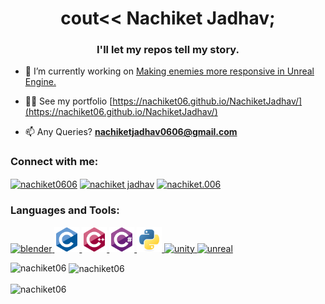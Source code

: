 <h1 align="center">cout<< Nachiket Jadhav;</h1>
<h3 align="center">I'll let my repos tell my story.</h3>

- 🔭 I’m currently working on [Making enemies more responsive in Unreal Engine.](https://github.com/NAchiket06/Unreal-Wukong)

- 👨‍💻 See my portfolio [https://nachiket06.github.io/NachiketJadhav/](https://nachiket06.github.io/NachiketJadhav/)

- 📫 Any Queries? **nachiketjadhav0606@gmail.com**

<h3 align="left">Connect with me:</h3>
<p align="left">
<a href="https://twitter.com/nachiket0606" target="blank"><img align="center" src="https://raw.githubusercontent.com/rahuldkjain/github-profile-readme-generator/master/src/images/icons/Social/twitter.svg" alt="nachiket0606" height="30" width="40" /></a>
<a href="https://linkedin.com/in/nachiket jadhav" target="blank"><img align="center" src="https://raw.githubusercontent.com/rahuldkjain/github-profile-readme-generator/master/src/images/icons/Social/linked-in-alt.svg" alt="nachiket jadhav" height="30" width="40" /></a>
<a href="https://instagram.com/nachiket.006" target="blank"><img align="center" src="https://raw.githubusercontent.com/rahuldkjain/github-profile-readme-generator/master/src/images/icons/Social/instagram.svg" alt="nachiket.006" height="30" width="40" /></a>
</p>

<h3 align="left">Languages and Tools:</h3>
<p align="left"> <a href="https://www.blender.org/" target="_blank" rel="noreferrer"> <img src="https://download.blender.org/branding/community/blender_community_badge_white.svg" alt="blender" width="40" height="40"/> </a> <a href="https://www.cprogramming.com/" target="_blank" rel="noreferrer"> <img src="https://raw.githubusercontent.com/devicons/devicon/master/icons/c/c-original.svg" alt="c" width="40" height="40"/> </a> <a href="https://www.w3schools.com/cpp/" target="_blank" rel="noreferrer"> <img src="https://raw.githubusercontent.com/devicons/devicon/master/icons/cplusplus/cplusplus-original.svg" alt="cplusplus" width="40" height="40"/> </a> <a href="https://www.w3schools.com/cs/" target="_blank" rel="noreferrer"> <img src="https://raw.githubusercontent.com/devicons/devicon/master/icons/csharp/csharp-original.svg" alt="csharp" width="40" height="40"/> </a> <a href="https://www.python.org" target="_blank" rel="noreferrer"> <img src="https://raw.githubusercontent.com/devicons/devicon/master/icons/python/python-original.svg" alt="python" width="40" height="40"/> </a> <a href="https://unity.com/" target="_blank" rel="noreferrer"> <img src="https://www.vectorlogo.zone/logos/unity3d/unity3d-icon.svg" alt="unity" width="40" height="40"/> </a> <a href="https://unrealengine.com/" target="_blank" rel="noreferrer"> <img src="https://raw.githubusercontent.com/kenangundogan/fontisto/036b7eca71aab1bef8e6a0518f7329f13ed62f6b/icons/svg/brand/unreal-engine.svg" alt="unreal" width="40" height="40"/> </a> </p>

<p><img align="left" src="https://github-readme-stats.vercel.app/api/top-langs?username=nachiket06&show_icons=true&locale=en&layout=compact" alt="nachiket06" /></p>

<p>&nbsp;<img align="center" src="https://github-readme-stats.vercel.app/api?username=nachiket06&show_icons=true&locale=en" alt="nachiket06" /></p>

<p><img align="center" src="https://github-readme-streak-stats.herokuapp.com/?user=nachiket06&" alt="nachiket06" /></p>


